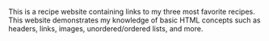 This is a recipe website containing links to my three most favorite recipes.
This website demonstrates my knowledge of basic HTML concepts such as headers, links, images, unordered/ordered lists, and more.
